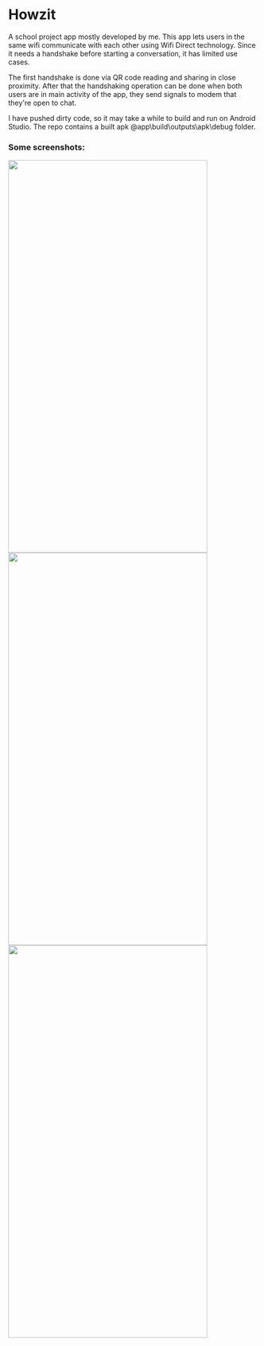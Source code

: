 # Howzit
A school project app mostly developed by me. This app lets users in the same wifi communicate with each other using Wifi Direct technology. 
Since it needs a handshake before starting a conversation, it has limited use cases.

The first handshake is done via QR code reading and sharing in close proximity. After that the handshaking operation can be done when both users are in main activity of
the app, they send signals to modem that they're open to chat. 

I have pushed dirty code, so it may take a while to build and run on Android Studio. The repo contains a built apk @app\build\outputs\apk\debug folder.

### Some screenshots:

<img src="https://user-images.githubusercontent.com/32223948/124740995-f4de7080-df23-11eb-9476-e52533b030ea.png" width="400" height="790">
<img src="https://user-images.githubusercontent.com/32223948/124740423-75e93800-df23-11eb-8d5f-d6cd0557bd57.png" width="400" height="790">
<img src="https://user-images.githubusercontent.com/32223948/124740878-dbd5bf80-df23-11eb-8f35-02a0ea1d265c.png" width="400" height="790">




